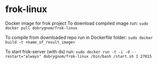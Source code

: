 frok-linux
==========

Docker image for frok project
To download compiled image run: `sudo docker pull dobrygnom/frok-linux`

To compile from downloaded repo run in Dockerfile folder: `sudo docker build -t <name_of_result_image>`

To start frok-server (with ds) run: `sudo docker run -t -i -d --restart="always" dobrygnom/frok-linux /bin/bash /start.sh 1 27015`
